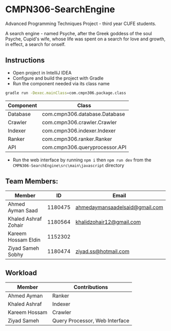 # CMPN306-SearchEngine

Advanced Programming Techniques Project - third year CUFE students.

A search engine - named Psyche, after the Greek goddess of the soul Psyche, Cupid's wife, whose life was spent on a search for love and growth, in effect, a search for onself.

## Instructions

- Open project in IntelliJ IDEA
- Configure and build the project with Gradle
- Run the component needed via its class name

```sh
gradle run -Dexec.mainClass=com.cmpn306.package.class
```

| Component | Class                          |
| --------- | ------------------------------ |
| Database  | com.cmpn306.database.Database  |
| Crawler   | com.cmpn306.crawler.Crawler    |
| Indexer   | com.cmpn306.indexer.Indexer    |
| Ranker    | com.cmpn306.ranker.Ranker      |
| API       | com.cmpn306.queryprocessor.API |

- Run the web interface by running `npm i` then `npm run dev` from the `CMPN306-SearchEngine\src\main\javascript` directory

## Team Members:

| Member               | ID      | Email                          |
| -------------------- | ------- | ------------------------------ |
| Ahmed Ayman Saad     | 1180475 | ahmedaymansaadelsaid@gmail.com |
| Khaled Ashraf Zohair | 1180564 | khalidzohair12@gmail.com       |
| Kareem Hossam Eldin  | 1152302 |                                |
| Ziyad Sameh Sobhy    | 1180474 | ziyad.ss@hotmail.com           |

## Workload

| Member        | Contributions                  |
| ------------- | ------------------------------ |
| Ahmed Ayman   | Ranker                         |
| Khaled Ashraf | Indexer                        |
| Kareem Hossam | Crawler                        |
| Ziyad Sameh   | Query Processor, Web Interface |
